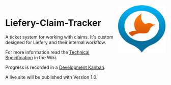<img src="assets/liefery-logo.png" align="right" width="150" height="150" />

# Liefery-Claim-Tracker
A ticket system for working with claims. It's custom designed for Liefery and their internal workflow.

For more information read the [Technical Specification](https://github.com/LambertSchulze/Liefery-Claim-Tracker/wiki/Technical-Specification) in the Wiki.

Progress is recorded in a [Development Kanban](https://github.com/LambertSchulze/Liefery-Claim-Tracker/projects/1).

A live site will be published with Version 1.0.

